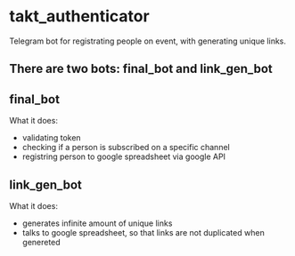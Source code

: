 # takt_authenticator
Telegram bot for registrating people on event, with generating unique links.
## There are two bots: final_bot and link_gen_bot

## final_bot
What it does:
* validating token
* checking if a person is subscribed on a specific channel
* registring person to google spreadsheet via google API

## link_gen_bot
What it does:
* generates infinite amount of unique links
* talks to google spreadsheet, so that links are not duplicated when genereted
